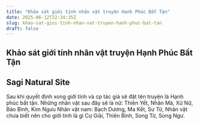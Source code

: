 ```yaml
---
title: "Khảo sát giới tính nhân vật truyện Hạnh Phúc Bất Tận"
date: 2025-06-12T22:34:35Z
slug: khao-sat-gioi-tinh-nhan-vat-truyen-hanh-phuc-bat-tan
draft: false
---
```


## Khảo sát giới tính nhân vật truyện Hạnh Phúc Bất Tận

## Sagi Natural Site

Sau khi quyết định xong giới tính và cp tác giả sẽ đặt tên truyện là Hạnh phúc bất tận. Những nhân vật sau đây sẽ là nữ:
Thiên Yết, Nhân Mã, Xử Nữ, Bảo Bình, Kim Ngưu
Nhân vật nam:
Bạch Dương, Ma Kết, Sư Tử, 
Nhân vật chưa biết nên cho giới tính là gì
Cự Giải, Thiên Bình, Song Tử, Song Ngư.